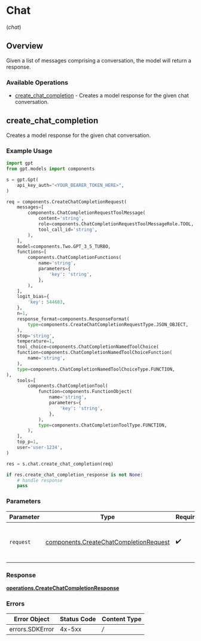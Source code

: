 # Chat
(*chat*)

## Overview

Given a list of messages comprising a conversation, the model will return a response.

### Available Operations

* [create_chat_completion](#create_chat_completion) - Creates a model response for the given chat conversation.

## create_chat_completion

Creates a model response for the given chat conversation.

### Example Usage

```python
import gpt
from gpt.models import components

s = gpt.Gpt(
    api_key_auth="<YOUR_BEARER_TOKEN_HERE>",
)

req = components.CreateChatCompletionRequest(
    messages=[
        components.ChatCompletionRequestToolMessage(
            content='string',
            role=components.ChatCompletionRequestToolMessageRole.TOOL,
            tool_call_id='string',
        ),
    ],
    model=components.Two.GPT_3_5_TURBO,
    functions=[
        components.ChatCompletionFunctions(
            name='string',
            parameters={
                'key': 'string',
            },
        ),
    ],
    logit_bias={
        'key': 544683,
    },
    n=1,
    response_format=components.ResponseFormat(
        type=components.CreateChatCompletionRequestType.JSON_OBJECT,
    ),
    stop='string',
    temperature=1,
    tool_choice=components.ChatCompletionNamedToolChoice(
    function=components.ChatCompletionNamedToolChoiceFunction(
        name='string',
    ),
    type=components.ChatCompletionNamedToolChoiceType.FUNCTION,
),
    tools=[
        components.ChatCompletionTool(
            function=components.FunctionObject(
                name='string',
                parameters={
                    'key': 'string',
                },
            ),
            type=components.ChatCompletionToolType.FUNCTION,
        ),
    ],
    top_p=1,
    user='user-1234',
)

res = s.chat.create_chat_completion(req)

if res.create_chat_completion_response is not None:
    # handle response
    pass
```

### Parameters

| Parameter                                                                                        | Type                                                                                             | Required                                                                                         | Description                                                                                      |
| ------------------------------------------------------------------------------------------------ | ------------------------------------------------------------------------------------------------ | ------------------------------------------------------------------------------------------------ | ------------------------------------------------------------------------------------------------ |
| `request`                                                                                        | [components.CreateChatCompletionRequest](../../models/components/createchatcompletionrequest.md) | :heavy_check_mark:                                                                               | The request object to use for the request.                                                       |


### Response

**[operations.CreateChatCompletionResponse](../../models/operations/createchatcompletionresponse.md)**
### Errors

| Error Object    | Status Code     | Content Type    |
| --------------- | --------------- | --------------- |
| errors.SDKError | 4x-5xx          | */*             |
